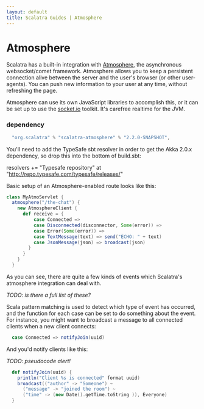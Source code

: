 ```yaml
---
layout: default
title: Scalatra Guides | Atmosphere
---
```


<div class="page-header">
<h1>Atmosphere</h1>
</div>

Scalatra has a built-in integration with 
[Atmosphere](https://github.com/Atmosphere/atmosphere), the asynchronous
websocket/comet framework. Atmosphere allows you to keep a persistent connection
alive between the server and the user's browser (or other user-agents). You can
push new information to your user at any time, without refreshing the page.

Atmosphere can use its own JavaScript libraries to accomplish this, or
it can be set up to use the [socket.io](http://socket.io) toolkit. It's carefree
realtime for the JVM.

### dependency

```scala
  "org.scalatra" % "scalatra-atmosphere" % "2.2.0-SNAPSHOT",
```

You'll need to add the TypeSafe sbt resolver in order to get the
Akka 2.0.x dependency, so drop this into the bottom of build.sbt:

resolvers += "Typesafe repository" at "http://repo.typesafe.com/typesafe/releases/"

Basic setup of an Atmosphere-enabled route looks like this:

```scala
class MyAtmoServlet {
  atmosphere("/the-chat") {
    new AtmosphereClient {
      def receive = {
          case Connected =>
          case Disconnected(disconnector, Some(error)) =>
          case Error(Some(error)) =>
          case TextMessage(text) => send("ECHO: " + text)
          case JsonMessage(json) => broadcast(json)
        }
      }
    }
  }
```

As you can see, there are quite a few kinds of events which Scalatra's 
atmosphere integration can deal with. 

*TODO: is there a full list of these?*

Scala pattern matching is used to detect which type of event has occurred, and
the function for each case can be set to do something about the event. For
instance, you might want to broadcast a message to all connected clients when
a new client connects:

```scala
  case Connected => notifyJoin(uuid)
```

And you'd notify clients like this:

*TODO: pseudocode alert!*

```scala
  def notifyJoin(uuid) {
    println("Client %s is connected" format uuid)
    broadcast(("author" -> "Someone") ~ 
      ("message" -> "joined the room") ~ 
      ("time" -> (new Date().getTime.toString )), Everyone)
  }



